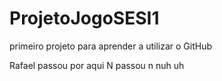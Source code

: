 # ProjetoJogoSESI1
primeiro projeto para aprender a utilizar o GitHub

Rafael passou por aqui
N passou n
nuh uh